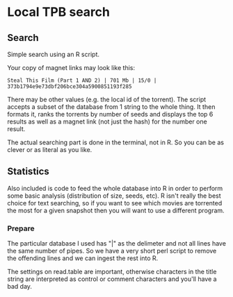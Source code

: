 # Local TPB search

## Search

Simple search using an R script. 

Your copy of magnet links may look like this:

    Steal This Film (Part 1 AND 2) | 701 Mb | 15/0 | 373b1794e9e73dbf206bce304a5900851193f285
    
There may be other values (e.g. the local id of the torrent). The script accepts a subset of the database from 1 string to the whole thing. It then formats it, ranks the torrents by number of seeds and displays the top 6 results as well as a magnet link (not just the hash) for the number one result.

The actual searching part is done in the terminal, not in R. So you can be as clever or as literal as you like.

## Statistics 

Also included is code to feed the whole database into R in order to perform some basic analysis (distribution of size, seeds, etc). R isn't really the best choice for text searching, so if you want to see which movies are torrented the most for a given snapshot then you will want to use a different program.

### Prepare

The particular database I used has "|" as the delimeter and not all lines have the same number of pipes. So we have a very short perl script to remove the offending lines and we can ingest the rest into R.

The settings on read.table are important, otherwise characters in the title string are interpreted as control or comment characters and you'll have a bad day. 